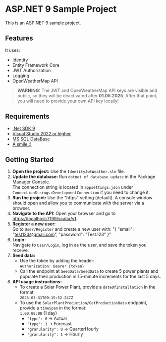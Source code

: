 # ASP.NET 9 Sample Project

This is an ASP.NET 9 sample project.

## Features

It uses:
- Identity
- Entity Framework Core
- JWT Authorization
- Logging
- OpenWeatherMap API

> **WARNING:** The JWT and OpenWeatherMap API keys are visible and public, so they will be deactivated after **01.05.2025**. After that point, you will need to provide your own API key locally!

## Requirements

- [.Net SDK 9](https://dotnet.microsoft.com/en-us/download/dotnet/9.0)
- [Visual Studio 2022 or higher](https://visualstudio.microsoft.com/downloads/)
- [MS SQL DataBase](https://www.microsoft.com/en-us/sql-server/sql-server-downloads)
- [A smile :) ](https://youtu.be/V1bFr2SWP1I?si=d70I6aEJDIJHk1R8)

## Getting Started

1. **Open the project:** Use the `IdentityJwtWeather.sln` file.
2. **Update the database:** Run `dotnet ef database update` in the Package Manager Console.  
   The connection string is located in `appsettings.json` under `ConnectionStrings:DevelopmentConnection` if you need to change it.
3. **Run the project:** Use the "https" setting (default). A console window should open and allow you to communicate with the server via a browser.
4. **Navigate to the API:** Open your browser and go to [https://localhost:7199/scalar/v1](https://localhost:7199/scalar/v1).
5. **Register a new user:**  
   Go to `User/Register` and create a new user with: "{ "email": "test123@gmail.com", "password": "Test.123" }"
6. **Login:**  
   Navigate to `User/Login`, log in as the user, and save the token you receive.
7. **Seed data:**  
     - Use the token by adding the header:  
   `Authorization: Bearer {token}`
     - Call the endpoint at `SeedData/SeedData` to create 5 power plants and populate their production in 15-minute increments for the last 5 days.
8. **API usage instructions:**  
     - To create a Solar Power Plant, provide a `dateOfInstallation` in the format:  
       `2025-03-31T09:15:52.247Z`
     - To use the `SolarPlantProduction/GetProductionData` endpoint, provide a `timeSpan` in the format:  
       `1.00:00:00` (1 day)
       - `"type": 0` → Actual  
       - `"type": 1` → Forecast  
       - `"granularity": 0` → QuarterHourly  
       - `"granularity": 1` → Hourly
